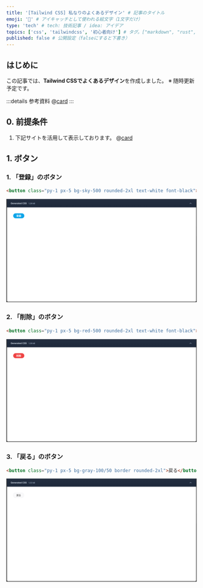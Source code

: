 ```yaml
---
title: '[Tailwind CSS] 私なりのよくあるデザイン' # 記事のタイトル
emoji: '🍃' # アイキャッチとして使われる絵文字（1文字だけ）
type: 'tech' # tech: 技術記事 / idea: アイデア
topics: ['css', 'tailwindcss', '初心者向け'] # タグ。["markdown", "rust", "aws"]のように指定する
published: false # 公開設定（falseにすると下書き）
---
```


## はじめに

この記事では、**Tailwind CSSでよくあるデザイン**を作成しました。
※ 随時更新予定です。

:::details 参考資料
@[card](https://gihyo.jp/book/2024/978-4-297-13943-8)
:::

## 0. 前提条件

1. 下記サイトを活用して表示しております。
  @[card](https://play.tailwindcss.com/)


## 1. ボタン

### 1. 「登録」のボタン

```html
<button class="py-1 px-5 bg-sky-500 rounded-2xl text-white font-black">登録</button>
```

![button01](/images/articles/tailwind-css-cheat-design/button01.png)


### 2. 「削除」のボタン

```html
<button class="py-1 px-5 bg-red-500 rounded-2xl text-white font-black">削除</button>
```

![button02](/images/articles/tailwind-css-cheat-design/button02.png)

### 3. 「戻る」のボタン

```html
<button class="py-1 px-5 bg-gray-100/50 border rounded-2xl">戻る</button>
```

![button03](/images/articles/tailwind-css-cheat-design/button03.png)
